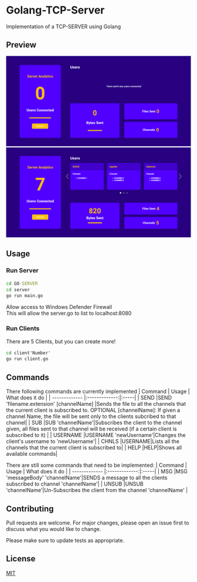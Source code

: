 # Golang-TCP-Server

Implementation of a TCP-SERVER using Golang

## Preview 

![plot](./images/server_noclients.png)
<br />
![plot](./images/server.png)

## Usage

### Run Server

```cmd
cd GO-SERVER
cd server
go run main.go
```

Allow access to Windows Defender Firewall<br />
This will allow the server.go to list to localhost:8080

### Run Clients

There are 5 Clients, but you can create more!

```cmd
cd client'Number'
go run client.go
```

## Commands

There following commands are currently implemented
| Command        | Usage           | What does it do  |
| ------------- |:-------------:|:-----|
| SEND      |SEND 'filename.extension' [channelName] |Sends the file to all the channels that the current client is subscribed to. OPTIONAL [channelName]: If given a channel Name, the file will be sent only to the clients subcribed to that channel|
| SUB      |SUB 'channelName'|Subscribes the client to the channel given, all files sent to that channel will be received (if a certain client is subscribed to it) |
| USERNAME |USERNAME 'newUsername'|Changes the client's username to 'newUsername'|
| CHNLS |USERNAME|Lists all the channels that the current client is subscribed to|
| HELP |HELP|Shows all available commands|

There are still some commands that need to be implemented:
| Command        | Usage           | What does it do  |
| ------------- |:-------------:|:-----|
| MSG |MSG 'messageBody' 'channelName'|SENDS a message to all the clients subscribed to channel 'channelName'|
| UNSUB      |UNSUB 'channelName'|Un-Subscribes the client from the channel 'channelName' |

## Contributing

Pull requests are welcome. For major changes, please open an issue first to discuss what you would like to change.

Please make sure to update tests as appropriate.

## License

[MIT](https://choosealicense.com/licenses/mit/)
